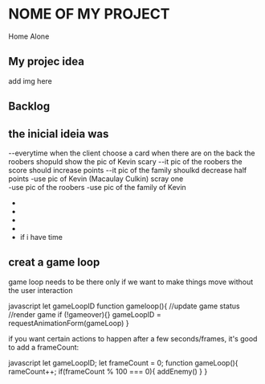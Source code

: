 # NOME OF MY PROJECT

Home Alone

## My projec idea

add img here

## Backlog

## the inicial ideia was

--everytime when the client choose a card when there are on the back the roobers shopuld show the pic of Kevin scary
--it pic of the roobers the score should increase points
--it pic of the family shoulkd decrease half points
-use pic of Kevin (Macaulay Culkin) scray one  
-use pic of the roobers
-use pic of the family of Kevin

-
-
-
-
- if i have time

## creat a game loop

game loop needs to be there only if we want to make things move without the user interaction

javascript
let gameLoopID
function gameloop(){
//update game status
//render game
if (!gameover){}
gameLoopID = requestAnimationForm(gameLoop)
}

if you want certain actions to happen after a few seconds/frames, it's good to add a frameCount:

javascript
let gameLoopID;
let frameCount = 0;
function gameLoop(){
rameCount++;
if(frameCount % 100 === 0){
addEnemy()
}
}
